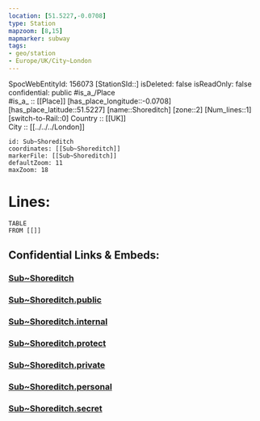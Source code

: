 ```yaml
---
location: [51.5227,-0.0708] 
type: Station 
mapzoom: [8,15] 
mapmarker: subway 
tags:
- geo/station
- Europe/UK/City~London
---
```

SpocWebEntityId: 156073
[StationSId::] 
isDeleted: false
isReadOnly: false
confidential: public
#is_a_/Place  
#is_a_ :: [[Place]] 
[has_place_longitude::-0.0708] 
[has_place_latitude::51.5227] 
[name::Shoreditch] 
[zone::2] 
[Num_lines::1] 
[switch-to-Rail::0] 
Country :: [[UK]]  
City :: [[../../../London]]  


```leaflet
id: Sub~Shoreditch
coordinates: [[Sub~Shoreditch]] 
markerFile: [[Sub~Shoreditch]] 
defaultZoom: 11 
maxZoom: 18
```


# Lines: 
```dataview
TABLE 
FROM [[]] 
```


## Confidential Links & Embeds: 

### [Sub~Shoreditch](/_Standards/Earth/Continent/Europe/Europe~North/UK/England/Regions~England/London,Greater/cities~GreaterLondon/Underground/Station/Sub~Shoreditch.md) 

### [Sub~Shoreditch.public](/_public/Earth/Continent/Europe/Europe~North/UK/England/Regions~England/London,Greater/cities~GreaterLondon/Underground/Station/Sub~Shoreditch.public.md) 

### [Sub~Shoreditch.internal](/_internal/Earth/Continent/Europe/Europe~North/UK/England/Regions~England/London,Greater/cities~GreaterLondon/Underground/Station/Sub~Shoreditch.internal.md) 

### [Sub~Shoreditch.protect](/_protect/Earth/Continent/Europe/Europe~North/UK/England/Regions~England/London,Greater/cities~GreaterLondon/Underground/Station/Sub~Shoreditch.protect.md) 

### [Sub~Shoreditch.private](/_private/Earth/Continent/Europe/Europe~North/UK/England/Regions~England/London,Greater/cities~GreaterLondon/Underground/Station/Sub~Shoreditch.private.md) 

### [Sub~Shoreditch.personal](/_personal/Earth/Continent/Europe/Europe~North/UK/England/Regions~England/London,Greater/cities~GreaterLondon/Underground/Station/Sub~Shoreditch.personal.md) 

### [Sub~Shoreditch.secret](/_secret/Earth/Continent/Europe/Europe~North/UK/England/Regions~England/London,Greater/cities~GreaterLondon/Underground/Station/Sub~Shoreditch.secret.md)

